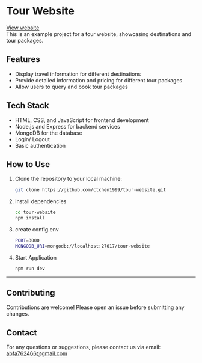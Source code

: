 # Tour Website

[View website](https://tour-website-mgqs.onrender.com/)\
This is an example project for a tour website, showcasing destinations and tour packages.

## Features

- Display travel information for different destinations
- Provide detailed information and pricing for different tour packages
- Allow users to query and book tour packages

## Tech Stack

- HTML, CSS, and JavaScript for frontend development
- Node.js and Express for backend services
- MongoDB for the database
- Login/ Logout
- Basic authentication

## How to Use

1. Clone the repository to your local machine:

   ```bash
   git clone https://github.com/ctchen1999/tour-website.git
   ```
2. install dependencies
   ```bash
   cd tour-website
   npm install
   ```
3. create config.env
   ```bash
   PORT=3000
   MONGODB_URI=mongodb://localhost:27017/tour-website
   ```
4. Start Application
   ```bash
   npm run dev
   ```
---
## Contributing
Contributions are welcome! Please open an issue before submitting any changes.

## Contact
For any questions or suggestions, please contact us via email: abfa762466@gmail.com

